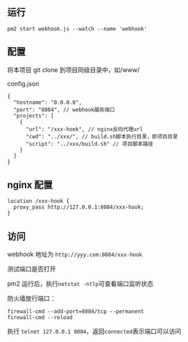 ## 运行
```
pm2 start webhook.js --watch --name 'webhook'
```
## 配置

将本项目 git clone 到项目同级目录中，如/www/

config.json
```
{
  "hostname": "0.0.0.0",
  "port": "8084", // webhook服务端口
  "projects": [
    {
      "url": "/xxx-hook", // nginx反向代理url
      "cwd": "../xxx/", // build.sh脚本执行目录，即项目目录
      "script": "../xxx/build.sh" // 项目脚本路径
    }
  ]
}
```

## nginx 配置
```
location /xxx-hook {
  proxy_pass http://127.0.0.1:8084/xxx-hook;
}
```

## 访问

webhook 地址为 `http://yyy.com:8084/xxx-hook`

测试端口是否打开  

pm2 运行后，执行`netstat -ntlp`可查看端口监听状态  

防火墙放行端口：
```
firewall-cmd --add-port=8084/tcp --permanent
firewall-cmd --reload
```

执行 `telnet 127.0.0.1 8084`，返回`connected`表示端口可以访问

